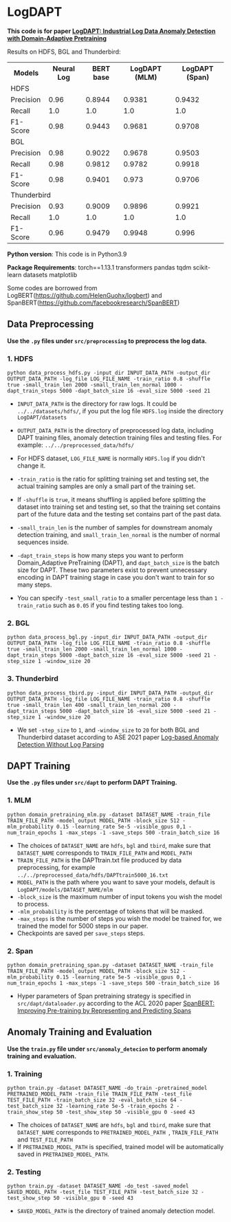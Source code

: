 # LogDAPT

**This code is for paper [LogDAPT: Industrial Log Data Anomaly Detection with Domain-Adaptive Pretraining]()**


Results on HDFS, BGL and Thunderbird:


<table class="tg">
  <tr>
    <th class="tg-0pky">Models</th>
    <th class="tg-0pky">Neural Log</th>
    <th class="tg-0pky">BERT base</th>
    <th class="tg-0pky">LogDAPT (MLM)</th>
    <th class="tg-0pky">LogDAPT (Span)</th>
  </tr>
    <td class="tg-c3ow" colspan="5">HDFS</td>
  <tr>
    <td class="tg-0pky">Precision</td>
    <td class="tg-0pky">0.96</td>
    <td class="tg-0pky">0.8944</td>
    <td class="tg-0pky">0.9381</td>
    <td class="tg-0pky">0.9432</td>
  </tr>
  <tr>
    <td class="tg-0pky">Recall</td>
    <td class="tg-0pky">1.0</td>
    <td class="tg-0pky">1.0</td>
    <td class="tg-0pky">1.0</td>
    <td class="tg-0pky">1.0</td>
  </tr>
  <tr>
    <td class="tg-0pky">F1-Score</td>
    <td class="tg-0pky">0.98</td>
    <td class="tg-0pky">0.9443</td>
    <td class="tg-0pky">0.9681</td>
    <td class="tg-0pky">0.9708</td>
  </tr>
    <td class="tg-baqh" colspan="5">BGL</td>
  <tr>
    <td class="tg-0lax">Precision</td>
    <td class="tg-0lax">0.98</td>
    <td class="tg-0lax">0.9022</td>
    <td class="tg-0lax">0.9678</td>
    <td class="tg-0lax">0.9503</td>
  </tr>
  <tr>
    <td class="tg-0lax">Recall</td>
    <td class="tg-0lax">0.98</td>
    <td class="tg-0lax">0.9812</td>
    <td class="tg-0lax">0.9782</td>
    <td class="tg-0lax">0.9918</td>
  </tr>
  <tr>
    <td class="tg-0lax">F1-Score</td>
    <td class="tg-0lax">0.98</td>
    <td class="tg-0lax">0.9401</td>
    <td class="tg-0lax">0.973</td>
    <td class="tg-0lax">0.9706</td>
  </tr>
    <td class="tg-baqh" colspan="5">Thunderbird</td>
  <tr>
    <td class="tg-0lax">Precision</td>
    <td class="tg-0lax">0.93</td>
    <td class="tg-0lax">0.9009</td>
    <td class="tg-0lax">0.9896</td>
    <td class="tg-0lax">0.9921</td>
  </tr>
  <tr>
    <td class="tg-0lax">Recall</td>
    <td class="tg-0lax">1.0</td>
    <td class="tg-0lax">1.0</td>
    <td class="tg-0lax">1.0</td>
    <td class="tg-0lax">1.0</td>
  </tr>
  <tr>
    <td class="tg-0lax">F1-Score</td>
    <td class="tg-0lax">0.96</td>
    <td class="tg-0lax">0.9479</td>
    <td class="tg-0lax">0.9948</td>
    <td class="tg-0lax">0.996</td>
  </tr>
</table>

**Python version**: This code is in Python3.9

**Package Requirements**: torch==1.13.1 transformers pandas tqdm scikit-learn datasets matplotlib

Some codes are borrowed from LogBERT(https://github.com/HelenGuohx/logbert) and SpanBERT(https://github.com/facebookresearch/SpanBERT)

## Data Preprocessing

**Use the `.py` files under `src/preprocessing` to preprocess the log data.**
### 1. HDFS
```
python data_process_hdfs.py -input_dir INPUT_DATA_PATH -output_dir OUTPUT_DATA_PATH -log_file LOG_FILE_NAME -train_ratio 0.8 -shuffle true -small_train_len 2000 -small_train_len_normal 1000 -dapt_train_steps 5000 -dapt_batch_size 16 -eval_size 5000 -seed 21
```
* `INPUT_DATA_PATH` is the directory for raw logs. It could be `../../datasets/hdfs/`, if you put the log file `HDFS.log` inside the directory `LogDAPT/datasets`

* `OUTPUT_DATA_PATH` is the directory of preprocessed log data, including DAPT training files, anomaly detection training files and testing files. For example: `../../preprocessed_data/hdfs/`
* For HDFS dataset, `LOG_FILE_NAME` is normally `HDFS.log` if you didn't change it.
* `-train_ratio` is the ratio for splitting training set and testing set, the actual training samples are only a small part of the training set.
* If `-shuffle` is `true`, it means shuffling is applied before splitting the dataset into training set and testing set, so that the training set contains part of the future data and the testing set contains part of the past data.
* `-small_train_len` is the number of samples for downstream anomaly detection training, and `small_train_len_normal` is the number of normal sequences inside.
* `-dapt_train_steps` is how many steps you want to perform Domain_Adaptive PreTraining (DAPT), and `dapt_batch_size` is the batch size for DAPT. These two parameters exist to prevent unnecessary encoding in DAPT training stage in case you don't want to train for so many steps.
* You can specify `-test_small_ratio` to a smaller percentage less than `1 - train_ratio` such as `0.05` if you find testing takes too long.

### 2. BGL
```
python data_process_bgl.py -input_dir INPUT_DATA_PATH -output_dir OUTPUT_DATA_PATH -log_file LOG_FILE_NAME -train_ratio 0.8 -shuffle true -small_train_len 2000 -small_train_len_normal 1000 -dapt_train_steps 5000 -dapt_batch_size 16 -eval_size 5000 -seed 21 -step_size 1 -window_size 20
```

### 3. Thunderbird
```
python data_process_tbird.py -input_dir INPUT_DATA_PATH -output_dir OUTPUT_DATA_PATH -log_file LOG_FILE_NAME -train_ratio 0.8 -shuffle true -small_train_len 400 -small_train_len_normal 200 -dapt_train_steps 5000 -dapt_batch_size 16 -eval_size 5000 -seed 21 -step_size 1 -window_size 20
```
* We set `-step_size` to `1`, and `-window_size` to `20` for both BGL and Thunderbird dataset according to ASE 2021 paper [Log-based Anomaly Detection Without Log Parsing]()

## DAPT Training
**Use the `.py` files under `src/dapt` to perform DAPT Training.**
### 1. MLM
```
python domain_pretraining_mlm.py -dataset DATASET_NAME -train_file TRAIN_FILE_PATH -model_output MODEL_PATH -block_size 512 -mlm_probability 0.15 -learning_rate 5e-5 -visible_gpus 0,1 -num_train_epochs 1 -max_steps -1 -save_steps 500 -train_batch_size 16
```
* The choices of `DATASET_NAME` are `hdfs`, `bgl` and `tbird`, make sure that `DATASET_NAME` corresponds to `TRAIN_FILE_PATH` and `MODEL_PATH`
* `TRAIN_FILE_PATH` is the DAPTtrain.txt file produced by data preprocessing, for example `../../preprocessed_data/hdfs/DAPTtrain5000_16.txt`
* `MODEL_PATH` is the path where you want to save your models, default is `LogDAPT/models/DATASET_NAME/mlm`
* `-block_size` is the maximum number of input tokens you wish the model to process.
* `-mlm_probability` is the percentage of tokens that will be masked.
* `-max_steps` is the number of steps you wish the model be trained for, we trained the model for 5000 steps in our paper.
* Checkpoints are saved per `save_steps` steps.

### 2. Span
```
python domain_pretraining_span.py -dataset DATASET_NAME -train_file TRAIN_FILE_PATH -model_output MODEL_PATH -block_size 512 -mlm_probability 0.15 -learning_rate 5e-5 -visible_gpus 0,1 -num_train_epochs 1 -max_steps -1 -save_steps 500 -train_batch_size 16
```
* Hyper parameters of Span pretraining strategy is specified in `src/dapt/dataloader.py` according to the ACL 2020 paper [SpanBERT: Improving Pre-training by Representing and Predicting Spans]()


## Anomaly Training and Evaluation
**Use the `train.py` file under `src/anomaly_detecion` to perform anomaly training and evaluation.**
### 1. Training
```
python train.py -dataset DATASET_NAME -do_train -pretrained_model PRETRAINED_MODEL_PATH -train_file TRAIN_FILE_PATH -test_file TEST_FILE_PATH -train_batch_size 32 -eval_batch_size 64 -test_batch_size 32 -learning_rate 5e-5 -train_epochs 2 -train_show_step 50 -test_show_step 50 -visible_gpu 0 -seed 43
```

* The choices of `DATASET_NAME` are `hdfs`, `bgl` and `tbird`, make sure that `DATASET_NAME` corresponds to `PRETRAINED_MODEL_PATH `, `TRAIN_FILE_PATH` and `TEST_FILE_PATH`
* If `PRETRAINED_MODEL_PATH` is specified, trained model will be automatically saved in `PRETRAINED_MODEL_PATH`.
### 2. Testing
```
python train.py -dataset DATASET_NAME -do_test -saved_model SAVED_MODEL_PATH -test_file TEST_FILE_PATH -test_batch_size 32 -test_show_step 50 -visible_gpu 0 -seed 43
```
* `SAVED_MODEL_PATH` is the directory of trained anomaly detection model.

